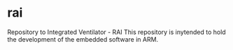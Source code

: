 # rai
Repository to Integrated Ventilator - RAI
This repository is inytended to hold the development of the embedded software in ARM. 

